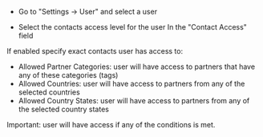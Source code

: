 - Go to "Settings -> User" and select a user

- Select the contacts access level for the user In the "Contact Access" field

If enabled specify exact contacts user has access to:

- Allowed Partner Categories: user will have access to partners that have any of these categories (tags)
- Allowed Countries: user will have access to partners from any of the selected countries
- Allowed Country States: user will have access to partners from any of the selected country states

Important: user will have access if any of the conditions is met.